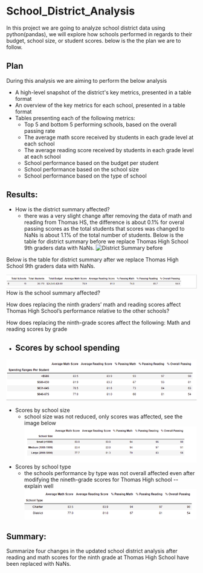 # School_District_Analysis
In this project we are going to analyze school district data using python(pandas), we will explore how schools performed in regards to their budget, school size, or student scores. 
below is the the plan we are to follow. 
## Plan 
During this analysis we are aiming to perform the below analysis 
- A high-level snapshot of the district's key metrics, presented in a table format
- An overview of the key metrics for each school, presented in a table format
- Tables presenting each of the following metrics:
    - Top 5 and bottom 5 performing schools, based on the overall passing rate
    - The average math score received by students in each grade level at each school
    - The average reading score received by students in each grade level at each school
    - School performance based on the budget per student
    - School performance based on the school size 
    - School performance based on the type of school
## Results: 
- How is the district summary affected?
    - there was a very slight change after removing the data of math and reading from Thomas HS, the difference is about 0.1% for overal passing scores 
    as the total students that scores was changed to NaNs is about 1.1% of the total number of students. 
Below is the table for district summary before we replace Thomas High School 9th graders data with NaNs. 
![District Summary before ]()

Below is the table for district summary after we replace Thomas High School 9th graders data with NaNs. 

![District Summary after ](https://github.com/elzmanzi/School_District_Analysis/blob/main/Resources/district_summary_with_NaNs.PNG)
How is the school summary affected?

How does replacing the ninth graders’ math and reading scores affect Thomas High School’s performance relative to the other schools?

How does replacing the ninth-grade scores affect the following:
Math and reading scores by grade
- Scores by school spending
    - 
![Scores by school spending](https://github.com/elzmanzi/School_District_Analysis/blob/main/Resources/scores%20by%20school%20spending%20per%20student.PNG)
- Scores by school size
    - school size was not reduced, only scores was affected, see the image below
![Scores by school size](https://github.com/elzmanzi/School_District_Analysis/blob/main/Resources/scores%20by%20school%20size.PNG)
- Scores by school type
    - the schools performance by type was not overall affected even after modifying the nineth-grade scores for Thomas High school
        -- explain well
![Scores by school type](https://github.com/elzmanzi/School_District_Analysis/blob/main/Resources/scores%20by%20school%20type.PNG)

## Summary:
 Summarize four changes in the updated school district analysis after reading and math scores for the ninth grade at Thomas High School have been replaced with NaNs.